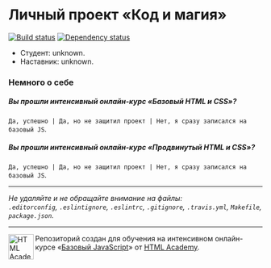 # Личный проект «Код и магия»

[![Build status][travis-image]][travis-url]
[![Dependency status][dependency-image]][dependency-url]

* Студент: unknown.
* Наставник: unknown.

### Немного о себе

##### Вы прошли интенсивный онлайн-курс «Базовый HTML и CSS»?
`Да, успешно | Да, но не защитил проект | Нет, я сразу записался на базовый JS`.

##### Вы прошли интенсивный онлайн-курс «Продвинутый HTML и CSS»?
`Да, успешно | Да, но не защитил проект | Нет, я сразу записался на базовый JS`.

---

_Не удаляйте и не обращайте внимание на файлы:_<br>
_`.editorconfig`, `.eslintignore`, `.eslintrc`, `.gitignore`, `.travis.yml`, `Makefile`, `package.json`._

---

<a href="https://htmlacademy.ru/js_intensive"><img align="left" width="50" height="50" title="HTML Academy" src="https://up.htmlacademy.ru/static/img/intensive/javascript/logo-for-github.svg"></a>

Репозиторий создан для обучения на интенсивном онлайн-курсе «[Базовый JavaScript](https://htmlacademy.ru/js_intensive)» от [HTML Academy](https://htmlacademy.ru).

[travis-image]: https://travis-ci.org/js-htmlacademy/42761-code-and-magick.svg?branch=master
[travis-url]: https://travis-ci.org/js-htmlacademy/42761-code-and-magick
[dependency-image]: https://david-dm.org/js-htmlacademy/42761-code-and-magick.svg?style=flat-square
[dependency-url]: https://david-dm.org/js-htmlacademy/42761-code-and-magick
